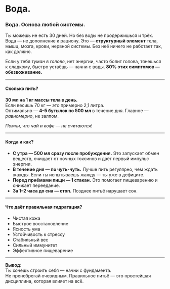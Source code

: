 # Вода.

### Вода. Основа любой системы.

Ты можешь не есть 30 дней. Но без воды не продержишься и трёх. Вода — не дополнение к рациону. Это — **структурный элемент** тела, мышц, мозга, крови, нервной системы. Без неё ничего не работает так, как должно.

Если у тебя _туман в голове_, нет энергии, часто болит голова, тянешься к сладкому, быстро устаёшь — начни с воды. **80% этих симптомов — обезвоживание.**

***

#### Сколько пить?

**30 мл на 1 кг массы тела в день.**\
Если весишь 70 кг — это примерно 2,1 литра.\
Оптимально — **4–5 бутылок по 500 мл** в течение дня. Главное — _равномерно_, не залпом.

_Помни, что чай и кофе — не считаются!_

***

#### Когда и как?

* **С утра — 500 мл сразу после пробуждения.** Это запускает обмен веществ, очищает от ночных токсинов и даёт первый импульс энергии.
* **В течение дня — по чуть-чуть.** Лучше пить регулярно, чем ждать жажды. Если ты испытываешь жажду — ты уже в дефиците.
* **Перед приёмами пищи — 1 стакан.** Это помогает пищеварению и снижает переедание.
* **За 1–2 часа до сна — стоп.** Позднее питьё нарушает сон.

***

#### Что даёт правильная гидратация?

* Чистая кожа
* Быстрое восстановление
* Ясность ума
* Устойчивость к стрессу
* Стабильный вес
* Сильный иммунитет
* Эффективное пищеварение

***

**Вывод:**\
Ты хочешь строить себя — начни с фундамента.\
Не пренебрегай очевидным. Правильное питьё — это простейшая дисциплина, которая влияет на всё.
